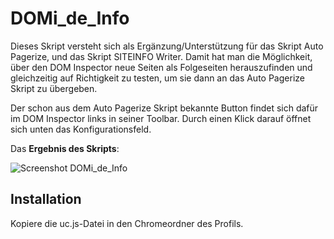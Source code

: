 # DOMi_de_Info
Dieses Skript versteht sich als Ergänzung/Unterstützung für das Skript Auto Pagerize, und das Skript SITEINFO Writer. Damit hat man die Möglichkeit, 
über den DOM Inspector neue Seiten als Folgeseiten herauszufinden und gleichzeitig auf Richtigkeit zu testen, um sie dann an das 
Auto Pagerize Skript zu übergeben. 

Der schon aus dem Auto Pagerize Skript bekannte Button findet sich dafür im DOM Inspector links in seiner Toolbar. Durch einen Klick darauf öffnet 
sich unten das Konfigurationsfeld.

Das **Ergebnis des Skripts**:

![Screenshot DOMi_de_Info](https://github.com/ardiman/userChrome.js/raw/master/domi_de_info/scr_domi_de_info.png)

## Installation
Kopiere die uc.js-Datei in den Chromeordner des Profils.